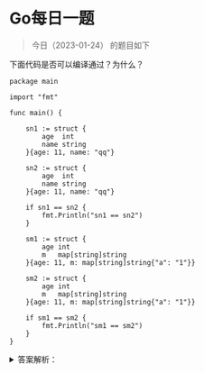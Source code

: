 # Go每日一题

> 今日（2023-01-24） 的题目如下

下面代码是否可以编译通过？为什么？

```golang
package main

import "fmt"

func main() {

	sn1 := struct {
		age  int
		name string
	}{age: 11, name: "qq"}

	sn2 := struct {
		age  int
		name string
	}{age: 11, name: "qq"}

	if sn1 == sn2 {
		fmt.Println("sn1 == sn2")
	}

	sm1 := struct {
		age int
		m   map[string]string
	}{age: 11, m: map[string]string{"a": "1"}}

	sm2 := struct {
		age int
		m   map[string]string
	}{age: 11, m: map[string]string{"a": "1"}}

	if sm1 == sm2 {
		fmt.Println("sm1 == sm2")
	}
}
```


<details>
<summary>答案解析：</summary>
<div>

编译不通过。

```
./prog.go:31:9: invalid operation: sm1 == sm2 (struct containing map[string]string cannot be compared)
```

考点：结构体比较

> 结构体比较规则注意1：只有相同类型的结构体才可以比较，结构体是否相同不但与属性类型个数有关，还与属性顺序相关。

比如：

```golang
sn1 := struct {
	age  int
	name string
}{age: 11, name: "qq"}

sn3:= struct {
    name string
    age  int
}{age:11, name:"qq"}
```

sn3与sn1就不是相同的结构体了，不能比较。

> 结构体比较规则注意2：结构体是相同的，但是结构体属性中有不可以比较的类型，如map,slice，则结构体不能用==比较。

可以使用reflect.DeepEqual进行比较

```golang
if reflect.DeepEqual(sm1, sm2) {
		fmt.Println("sm1 == sm2")
} else {
		fmt.Println("sm1 != sm2")
}
```

---

### 3楼

map 实例是不可以直接比较的，如果非要比较的话，可以使用 `reflect.DeepEqual()`. go 中表明了可比较的类型：

- 布尔值
- 数字
- 字符串
- 指针
- 通道
- 接口类型
- 结构体
- 只包含上述类型的数组。


### 16楼

- 布尔 是 不能与nil比较
- 整型 是 不能与nil比较
- 浮点数 是 不能与nil比较
- 复数 是 不能与nil比较
- 字符串 是 不能与nil比较
- 指针值 是 两个指针指向同一个变量，则这两个指针相等，或者两个指针同为nil，它们也相等。指针值可以与nil比较。
- 通道值 是 两个通道是由同一个make创建的，或者两个通道值都为nil，那么它们是相等，不同类型的通道都是nil也不可比较
- 接口值 是 如果两个接口值的动态值和动态类型都相等，或者两个接口值都为nil，那么它们是相等的。接口值可以与nil进行比较。
- struct 是/否 如果struct中所有的字段都是可比较的，那么两个struct是可比较的。如果struct对应的非空白字段相等，则它们相等。struct不能与nil比较。
- 数组 是/否 如果数组中的元素类型是可比的，则数组也是可比较的。如果数组中对应的元素都相等元素顺序必须一样，那么两个数组是相等的。数组不能与nil比较
- map 否 只能与nil比较
- slice 否 只能与nil比较
- func 否 只能与nil比较


</div>
</details>